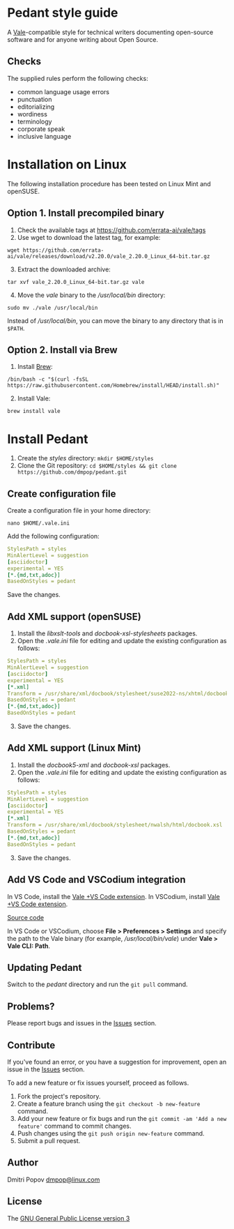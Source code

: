 # Pedant style guide

A [Vale](https://vale.sh)-compatible style for technical writers documenting open-source software and for anyone writing about Open Source.

## Checks

The supplied rules perform the following checks:

- common language usage errors
- punctuation
- editorializing
- wordiness
- terminology
- corporate speak
- inclusive language

# Installation on Linux

The following installation procedure has been tested on Linux Mint and openSUSE.

## Option 1. Install precompiled binary

1. Check the available tags at https://github.com/errata-ai/vale/tags
2. Use wget to download the latest tag, for example:

```shell
wget https://github.com/errata-ai/vale/releases/download/v2.20.0/vale_2.20.0_Linux_64-bit.tar.gz
```
3. Extract the downloaded archive:

```shell
tar xvf vale_2.20.0_Linux_64-bit.tar.gz vale
```
4. Move the _vale_ binary to the _/usr/local/bin_ directory:
```shell
sudo mv ./vale /usr/local/bin
```

Instead of _/usr/local/bin_, you can move the binary to any directory that is in `$PATH`.

## Option 2. Install via Brew

1. Install [Brew](https://brew.sh):
```shell
/bin/bash -c "$(curl -fsSL https://raw.githubusercontent.com/Homebrew/install/HEAD/install.sh)"
```

2. Install Vale:
```shell
brew install vale
```

# Install Pedant

1. Create the _styles_ directory: `mkdir $HOME/styles`
2. Clone the Git repository: `cd $HOME/styles && git clone  https://github.com/dmpop/pedant.git`

## Create configuration file

Create a configuration file in your home directory:

```shell
nano $HOME/.vale.ini
```
Add the following configuration:

```yaml
StylesPath = styles
MinAlertLevel = suggestion
[asciidoctor]
experimental = YES
[*.{md,txt,adoc}]
BasedOnStyles = pedant
```

Save the changes.

## Add XML support (openSUSE)

1. Install the _libxslt-tools_ and _docbook-xsl-stylesheets_ packages.
2. Open the _.vale.ini_ file for editing and update the existing configuration as follows:

```yaml
StylesPath = styles
MinAlertLevel = suggestion
[asciidoctor]
experimental = YES
[*.xml]
Transform = /usr/share/xml/docbook/stylesheet/suse2022-ns/xhtml/docbook.xsl
BasedOnStyles = pedant
[*.{md,txt,adoc}]
BasedOnStyles = pedant
```

3. Save the changes.

## Add XML support (Linux Mint)

1. Install the _docbook5-xml_ and _docbook-xsl_ packages.
2. Open the _.vale.ini_ file for editing and update the existing configuration as follows:

```yaml
StylesPath = styles
MinAlertLevel = suggestion
[asciidoctor]
experimental = YES
[*.xml]
Transform = /usr/share/xml/docbook/stylesheet/nwalsh/html/docbook.xsl
BasedOnStyles = pedant
[*.{md,txt,adoc}]
BasedOnStyles = pedant
```

3. Save the changes.

## Add VS Code and VSCodium integration

In VS Code, install the [Vale +VS Code extension](https://marketplace.visualstudio.com/items?itemName=errata-ai.vale-server).
In VSCodium, install [Vale +VS Code extension](https://open-vsx.org/extension/errata-ai/vale-server).

[Source code](https://github.com/errata-ai/vale-vscode)

In VS Code or VSCodium, choose **File > Preferences > Settings** and specify the path to the Vale binary (for example, _/usr/local/bin/vale_) under **Vale > Vale CLI: Path**.

## Updating Pedant

Switch to the _pedant_ directory and run the `git pull` command.

## Problems?

Please report bugs and issues in the [Issues](https://github.com/dmpop/pedant/issues) section.

## Contribute

If you've found an error, or you have a suggestion for improvement, open an issue in the [Issues](https://github.com/dmpop/pedant/issues) section.

To add a new feature or fix issues yourself, proceed as follows.

1. Fork the project's repository.
2. Create a feature branch using the `git checkout -b new-feature` command.
3. Add your new feature or fix bugs and run the `git commit -am 'Add a new feature'` command to commit changes.
4. Push changes using the `git push origin new-feature` command.
5. Submit a pull request.

## Author

Dmitri Popov [dmpop@linux.com](mailto:dmpop@linux.com)

## License

The [GNU General Public License version 3](http://www.gnu.org/licenses/gpl-3.0.en.html)
